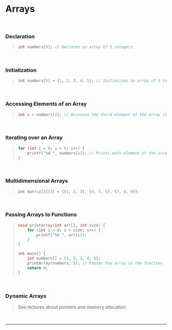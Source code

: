 # Arrays

<br>

### Declaration

<blockquote>

```c
int numbers[5]; // Declares an array of 5 integers
```

</blockquote>
  
<br>

### Initialization

<blockquote>

```c
int numbers[5] = {1, 2, 3, 4, 5}; // Initializes an array of 5 integers

```

</blockquote>
  
<br>

### Accessing Elements of an Array

<blockquote>

```c
int x = numbers[2]; // Accesses the third element of the array (index 2)
```

</blockquote>
  
<br>

### Iterating over an Array

<blockquote>

```c
for (int i = 0; i < 5; i++) {
    printf("%d ", numbers[i]); // Prints each element of the array
}

```

</blockquote>
  
<br>

### Multidimensional Arrays

<blockquote>

```c
int matrix[3][3] = {{1, 2, 3}, {4, 5, 6}, {7, 8, 9}};
```

</blockquote>
  
<br>

### Passing Arrays to Functions

<blockquote>

```c
void printArray(int arr[], int size) {
    for (int i = 0; i < size; i++) {
        printf("%d ", arr[i]);
    }
}

int main() {
    int numbers[] = {1, 2, 3, 4, 5};
    printArray(numbers, 5); // Passes the array to the function
    return 0;
}
```

</blockquote>
  
<br>

### Dynamic Arrays

<blockquote>

See lectures about pointers and memory allocation.

</blockquote>
  
<br>

---
